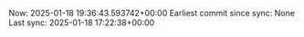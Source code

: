 Now: 2025-01-18 19:36:43.593742+00:00 Earliest commit since sync: None Last sync: 2025-01-18 17:22:38+00:00
